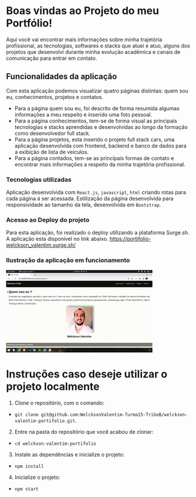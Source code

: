 # Boas vindas ao Projeto do meu Portfólio!

Aqui você vai encontrar mais informações sobre minha trajetória profissional, as tecnologias, softwares e stacks que atuei e atuo, alguns dos projetos que desenvolvi durante minha evolução acadêmica e canais de comunicação para entrar em contato.

## Funcionalidades da aplicação

Com esta aplicação podemos visualizar quatro páginas distintas: quem sou eu, conhecimentos, projetos e contatos.
* Para a página quem sou eu, foi descrito de forma resumida algumas informações a meu respeito e inserido uma foto pessoal.
* Para a página conhecimentos, tem-se de forma visual as principais tecnologias e stacks aprendidas e desenvolvidas ao longo da formação como desenvolvedor full stack.
* Para a página projetos, esta inserido o projeto full stack cars, uma aplicação desenvolvida com frontend, backend e banco de dados para a exibição de lista de veículos.
* Para a página contados, tem-se as principais formas de contato e encontrar mais informações a respeito da minha trajetória profissional.

### Tecnologias utilizadas

Aplicação desenvolvida com `React.js`, `javascript`, `html` criando rotas para cada página á ser acessada.
Estilização da página desenvolvida para responsividade ao tamanho da tela, 
desenvolvida em `Bootstrap`.

### Acesso ao Deploy do projeto

Para esta aplicação, foi realizado o deploy utilizando a plataforma Surge.sh.
A aplicação esta disponível no link abaixo.
https://portifolio-welckson_valentim.surge.sh/

### Ilustração da aplicação em funcionamento

<img alt="Gif funcionamento da aplicação" width=400px src="src/images/protifolio.gif" />

# Instruções caso deseje utilizar o projeto localmente
1. Clone o repositório, com o comando:
- `git clone git@github.com:WelcksonValentim-Turma15-TriboB/welckson-valentim-portifolio.git`.

2. Entre na pasta do repositório que você acabou de clonar:
- `cd welckson-valentim-portifolio`

3. Instale as dependências e inicialize o projeto:
- `npm install`

4. Inicialize o projeto:
- `npm start`